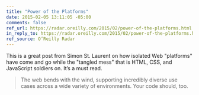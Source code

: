 ```yaml
---
title: "Power of the Platforms"
date: 2015-02-05 13:11:05 -05:00
comments: false
ref_url: https://radar.oreilly.com/2015/02/power-of-the-platforms.html
in_reply_to: https://radar.oreilly.com/2015/02/power-of-the-platforms.html
ref_source: O’Reilly Radar
---
```


This is a great post from Simon St. Laurent on how isolated Web "platforms" have come and go while the "tangled mess" that is HTML, CSS, and JavaScript soldiers on. It’s a must read.

> The web bends with the wind, supporting incredibly diverse use cases across a wide variety of environments. Your code should, too.